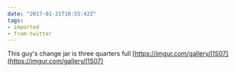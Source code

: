 ```yaml
---
date: "2017-01-21T10:55:42Z"
tags:
- imported
- from-twitter
---
```

This guy's change jar is three quarters full [https://imgur.com/gallery/I1S07](https://imgur.com/gallery/I1S07)
